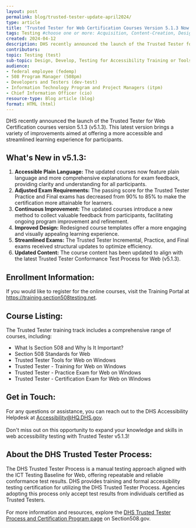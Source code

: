```yaml
---
layout: post
permalink: blog/trusted-tester-update-april2024/
type: article
title: 'Trusted Tester for Web Certification Courses Version 5.1.3 Now Available'
tags: Testing #choose one or more: Acquisition, Content-Creation, Design-and-Develop, Events, Policy-and-Management, Testing 
created: 2024-04-12
description: DHS recently announced the launch of the Trusted Tester for Web Certification courses version 5.1.3 (v5.1.3). This latest version brings a variety of improvements aimed at offering a more accessible and streamlined learning experience for participants.
contributors:
topic: Testing (test)
sub-topic: Design, Develop, Testing for Accessibility Training or Tools
audience:
- federal employee (fedemp)
- 508 Program Manager (508pm)
- Developers and Testers (dev-test)
- Information Technology Program and Project Managers (itpm)
- Chief Information Officer (cio)
resource-type: Blog article (blog)
format: HTML (html)
---
```

DHS recently announced the launch of the Trusted Tester for Web Certification courses version
5.1.3 (v5.1.3). This latest version brings a variety of improvements aimed at offering a more
accessible and streamlined learning experience for participants.
<br>
<h2>What's New in v5.1.3:</h2>
<ol>
<li><strong>Accessible Plain Language:</strong> The updated courses now feature plain language and
more comprehensive explanations for exam feedback, providing clarity and
understanding for all participants.</li>
<li><strong>Adjusted Exam Requirements:</strong> The passing score for the Trusted Tester Practice and
Final exams has decreased from 90% to 85% to make the certification more attainable
for learners.</li>
<li><strong>Continuous Improvement:</strong> The updated courses introduce a new method to collect
valuable feedback from participants, facilitating ongoing program improvement and
refinement.</li>
<li><strong>Improved Design:</strong> Redesigned course templates offer a more engaging and visually
appealing learning experience.</li>
<li><strong>Streamlined Exams:</strong> The Trusted Tester Incremental, Practice, and Final exams
received structural updates to optimize efficiency.</li>
<li><strong>Updated Content:</strong> The course content has been updated to align with the latest Trusted
Tester Conformance Test Process for Web (v5.1.3).</li>
</ol>

<h2>Enrollment Information:</h2>
If you would like to register for the online courses, visit the Training Portal at 
<a href="https://training.section508testing.net">https://training.section508testing.net</a>.

<h2>Course Listing:</h2>
The Trusted Tester training track includes a comprehensive range of courses, including:
<ul>
<li>What Is Section 508 and Why Is It Important?</li>
<li>Section 508 Standards for Web</li>
<li>Trusted Tester Tools for Web on Windows</li>
<li>Trusted Tester - Training for Web on Windows</li>
<li>Trusted Tester - Practice Exam for Web on Windows</li>
<li>Trusted Tester - Certification Exam for Web on Windows</li>
</ul>

<h2>Get in Touch:</h2>
For any questions or assistance, you can reach out to the DHS Accessibility Helpdesk at <a href= "mailto:Accessibility@HQ.DHS.gov">Accessibility@HQ.DHS.gov</a>.
<br>
<br>
Don't miss out on this opportunity to expand your knowledge and skills in web accessibility
testing with Trusted Tester v5.1.3!

<h2>About the DHS Trusted Tester Process:</h2>
The DHS Trusted Tester Process is a manual testing approach aligned with the ICT Testing
Baseline for Web, offering repeatable and reliable conformance test results. DHS provides
training and formal accessibility testing certification for utilizing the DHS Trusted Tester Process. Agencies adopting this process only accept test results from individuals certified as Trusted
Testers.
<br>
<br>
For more information and resources, explore the <a href="{{ site.baseurl }}/test/trusted-tester/">DHS Trusted Tester Process and Certification Program page</a> on Section508.gov. 